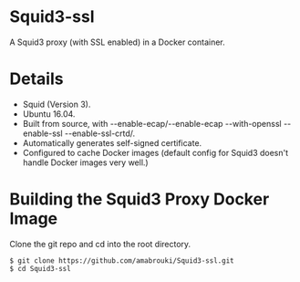 # Squid3-ssl

A Squid3 proxy (with SSL enabled) in a Docker container.

# Details

<ul>

<li>Squid (Version 3).</li>
<li>Ubuntu 16.04.</li><li>Built from source, with --enable-ecap/--enable-ecap --with-openssl --enable-ssl --enable-ssl-crtd/.</li>
<li>Automatically generates self-signed certificate.</li>
<li>Configured to cache Docker images (default config for Squid3 doesn't handle Docker images very well.)</li>
</ul>

# Building the Squid3 Proxy Docker Image

Clone the git repo and cd into the root directory.

<pre><code>$ git clone https://github.com/amabrouki/Squid3-ssl.git
$ cd Squid3-ssl
</code></pre>
